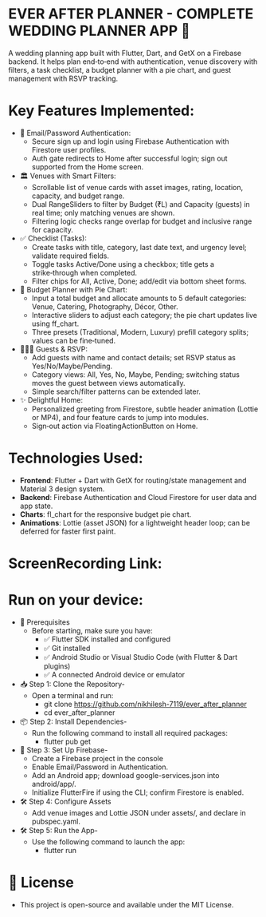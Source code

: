 # EVER AFTER PLANNER - COMPLETE WEDDING PLANNER APP 📃
A wedding planning app built with Flutter, Dart, and GetX on a Firebase backend. It helps plan end‑to‑end with authentication, venue discovery with filters, a task checklist, a budget planner with a pie chart, and guest management with RSVP tracking.

# Key Features Implemented:
* 🔐 Email/Password Authentication:
  * Secure sign up and login using Firebase Authentication with Firestore user profiles.
  * Auth gate redirects to Home after successful login; sign out supported from the Home screen.
* 🏛️ Venues with Smart Filters:
  * Scrollable list of venue cards with asset images, rating, location, capacity, and budget range.
  * Dual RangeSliders to filter by Budget (₹L) and Capacity (guests) in real time; only matching venues are shown.
  * Filtering logic checks range overlap for budget and inclusive range for capacity.
* ✅ Checklist (Tasks):
  * Create tasks with title, category, last date text, and urgency level; validate required fields.
  * Toggle tasks Active/Done using a checkbox; title gets a strike‑through when completed.
  * Filter chips for All, Active, Done; add/edit via bottom sheet forms.
* 💸 Budget Planner with Pie Chart:
  * Input a total budget and allocate amounts to 5 default categories: Venue, Catering, Photography, Décor, Other.
  * Interactive sliders to adjust each category; the pie chart updates live using ff_chart.
  * Three presets (Traditional, Modern, Luxury) prefill category splits; values can be fine‑tuned.
* 🧑‍🤝‍🧑 Guests & RSVP:
  * Add guests with name and contact details; set RSVP status as Yes/No/Maybe/Pending.
  * Category views: All, Yes, No, Maybe, Pending; switching status moves the guest between views automatically.
  * Simple search/filter patterns can be extended later.
* ✨ Delightful Home:
  * Personalized greeting from Firestore, subtle header animation (Lottie or MP4), and four feature cards to jump into modules.
  * Sign‑out action via FloatingActionButton on Home.

# Technologies Used:
* **Frontend**:  Flutter + Dart with GetX for routing/state management and Material 3 design system.
* **Backend**:  Firebase Authentication and Cloud Firestore for user data and app state.
* **Charts**: fl_chart for the responsive budget pie chart.
* **Animations**: Lottie (asset JSON) for a lightweight header loop; can be deferred for faster first paint.

# ScreenRecording Link:

# Run on your device:
* 🔧 Prerequisites
  * Before starting, make sure you have:
    * ✅ Flutter SDK installed and configured
    * ✅ Git installed
    * ✅ Android Studio or Visual Studio Code (with Flutter & Dart plugins)
    * ✅ A connected Android device or emulator
* 📥 Step 1: Clone the Repository-
  * Open a terminal and run:
    * git clone https://github.com/nikhilesh-7119/ever_after_planner
    * cd ever_after_planner
* 📦 Step 2: Install Dependencies-
  * Run the following command to install all required packages:
    * flutter pub get
* 🔐 Step 3: Set Up Firebase-
  * Create a Firebase project in the console
  * Enable Email/Password in Authentication.
  * Add an Android app; download google-services.json into android/app/.
  * Initialize FlutterFire if using the CLI; confirm Firestore is enabled.
* 🛠️ Step 4: Configure Assets
  * Add venue images and Lottie JSON under assets/, and declare in pubspec.yaml.
* 🛠️ Step 5: Run the App-
  * Use the following command to launch the app:
    * flutter run

# 📃 License
* This project is open-source and available under the MIT License.

